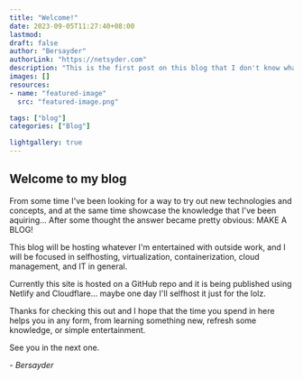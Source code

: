 ```yaml
---
title: "Welcome!"
date: 2023-09-05T11:27:40+08:00
lastmod: 
draft: false
author: "Bersayder"
authorLink: "https://netsyder.com"
description: "This is the first post on this blog that I don't know what is it for XD"
images: []
resources:
- name: "featured-image"
  src: "featured-image.png"

tags: ["blog"]
categories: ["Blog"]

lightgallery: true
---
```

## Welcome to my blog

From some time I've been looking for a way to try out new technologies and concepts, and at the same time showcase the knowledge that I've been aquiring... After some thought the answer became pretty obvious: MAKE A BLOG!

This blog will be hosting whatever I'm entertained with outside work, and I will be focused in selfhosting, virtualization, containerization, cloud management, and IT in general.

Currently this site is hosted on a GitHub repo and it is being published using Netlify and Cloudflare... maybe one day I'll selfhost it just for the lolz.

Thanks for checking this out and I hope that the time you spend in here helps you in any form, from learning something new, refresh some knowledge, or simple entertainment.

See you in the next one.

 _- Bersayder_